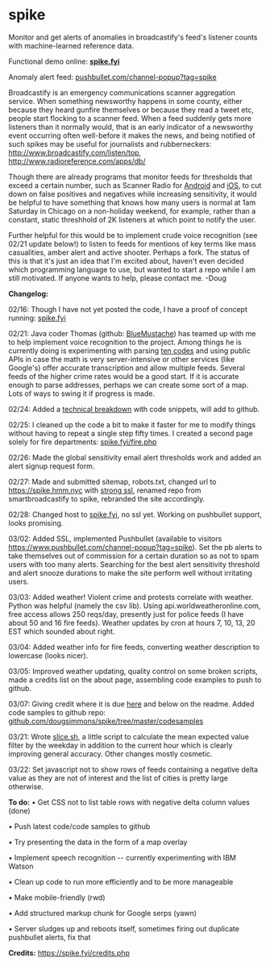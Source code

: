 # spike
Monitor and get alerts of anomalies in broadcastify's feed's listener counts with machine-learned reference data.

Functional demo online: <strong><a href="http://spike.fyi/">spike.fyi</a></strong>

Anomaly alert feed: <a href="https://www.pushbullet.com/channel-popup?tag=spike" title="pushbullet #spike">pushbullet.com/channel-popup?tag=spike</a>

Broadcastify is an emergency communications scanner aggregation service. When something newsworthy happens in some county, either because they heard gunfire themselves or because they read a tweet etc, people start flocking to a scanner feed. When a feed suddenly gets more listeners than it normally would, that is an early indicator of a newsworthy event occurring often well-before it makes the news, and being notified of such spikes may be useful for journalists and rubberneckers: http://www.broadcastify.com/listen/top, http://www.radioreference.com/apps/db/

Though there are already programs that monitor feeds for thresholds that exceed a certain number, such as Scanner Radio for <a href="https://play.google.com/store/apps/details?id=com.scannerradio&hl=en" title="google play link">Android</a> and <a href="https://itunes.apple.com/us/app/scanner-radio-deluxe/id498405045?mt=8" title="iTunes link">iOS</a>, to cut down on false positives and negatives while increasing sensitivity, it would be helpful to have something that knows how many users is normal at 1am Saturday in Chicago on a non-holiday weekend, for example, rather than a constant, static threshhold of 2K listeners at which point to notify the user.

Further helpful for this would be to implement crude voice recognition (see 02/21 update below!) to listen to feeds for mentions of key terms like mass casualities, amber alert and active shooter. Perhaps a fork. The status of this is that it's just an idea that I'm excited about, haven't even decided which programming language to use, but wanted to start a repo while I am still motivated. If anyone wants to help, please contact me. 
-Doug



<strong>Changelog:</strong> 

02/16: Though I have not yet posted the code, I have a proof of concept running: <a href="http://spike.fyi/">spike.fyi</a>

02/21: Java coder Thomas (github: <a href="https://github.com/BlueMustache">BlueMustache</a>) has teamed up with me to help implement voice recognition to the project. Among things he is currently doing is experimenting with parsing <a href="http://wiki.radioreference.com/index.php/Expanded_APCO_10_Codes">ten codes</a> and using public APIs in case the math is very server-intensive or other services (like Google's) offer accurate transcription and allow multiple feeds. Several feeds of the higher crime rates would be a good start. If it is accurate enough to parse addresses, perhaps we can create some sort of a map. Lots of ways to swing it if progress is made.

02/24: Added a <a href="http://spike.fyi/x.php">technical breakdown</a> with code snippets, will add to github. 

02/25: I cleaned up the code a bit to make it faster for me to modify things without having to repeat a single step fifty times. I created a second page solely for fire departments: <a href="https://spike.fyi/fire.php">spike.fyi/fire.php</a>

02/26: Made the global sensitivity email alert thresholds work and added an alert signup request form. 

02/27: Made and submitted sitemap, robots.txt, changed url to https://spike.hmm.nyc with <a href="https://www.ssllabs.com/ssltest/analyze.html?d=spike.hmm.nyc&hideResults=on">strong ssl</a>, renamed repo from smartbroadcastify to spike, rebranded the site accordingly.

02/28: Changed host to <a href="http://spike.fyi">spike.fyi</a>, no ssl yet. Working on pushbullet support, looks promising. 

03/02: Added SSL, implemented Pushbullet (available to visitors https://www.pushbullet.com/channel-popup?tag=spike). Set the pb alerts to take themselves out of commission for a certain duration so as not to spam users with too many alerts. Searching for the best alert sensitivity threshold and alert snooze durations to make the site perform well without irritating users. 

03/03: Added weather! Violent crime and protests correlate with weather. Python was helpful (namely the csv lib). Using api.worldweatheronline.com, free access allows 250 reqs/day, presently just for police feeds (I have about 50 and 16 fire feeds). Weather updates by cron at hours 7, 10, 13, 20 EST which sounded about right.

03/04: Added weather info for fire feeds, converting weather description to lowercase (looks nicer).

03/05: Improved weather updating, quality control on some broken scripts, made a credits list on the about page, assembling code examples to push to github.

03/07: Giving credit where it is due <a href="https://spike.fyi/credits.php">here</a> and below on the readme. Added code samples to github repo: <a href="https://github.com/dougsimmons/spike/tree/master/codesamples">github.com/dougsimmons/spike/tree/master/codesamples</a>

03/21: Wrote <a href="https://spike.fyi/how.php">slice.sh</a>, a little script to calculate the mean expected value filter by the weekday in addition to the current hour which is clearly improving general accuracy. Other changes mostly cosmetic.

03/22: Set javascript not to show rows of feeds containing a negative delta value as they are not of interest and the list of cities is pretty large otherwise.

<strong>To do:</strong> 
 • Get CSS not to list table rows with negative delta column values   (done)

 • Push latest code/code samples to github
 
 • Try presenting the data in the form of a map overlay
 
 • Implement speech recognition -- currently experimenting with IBM Watson
 
 • Clean up code to run more efficiently and to be more manageable
 
 • Make mobile-friendly (rwd)
 
 • Add structured markup chunk for Google serps (yawn)
 
 • Server sludges up and reboots itself, sometimes firing out duplicate pushbullet alerts, fix that


<strong>Credits:</strong> https://spike.fyi/credits.php
 
